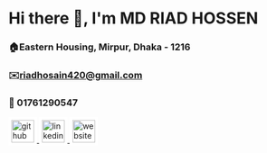 # Hi there 👋, I'm MD RIAD HOSSEN
### 🏠Eastern Housing, Mirpur, Dhaka - 1216
### ✉️riadhosain420@gmail.com 
### 📳 01761290547
<a href="https://github.com/md-riad-hossen">
  <div style="background-color: white; display: inline-block; padding: 5px;">
    <img src="https://cdn.jsdelivr.net/npm/simple-icons@3.0.1/icons/github.svg" alt="github" height="40" style="filter: none;">
  </div>
</a>
<a href="https://www.linkedin.com/in/md-riad-hossen-796a93269/">
  <div style="background-color: white; display: inline-block; padding: 5px;">
    <img src="https://cdn.jsdelivr.net/npm/simple-icons@3.0.1/icons/linkedin.svg" alt="linkedin" height="40" style="filter: none;">
  </div>
</a>
<a href="https://precious-dolphin-b4f7c1.netlify.app/">
  <div style="background-color: white; display: inline-block; padding: 5px;">
    <img src="https://cdn.jsdelivr.net/npm/simple-icons@3.0.1/icons/icloud.svg" alt="website" height="40" style="filter: none;">
  </div>
</a>




